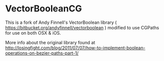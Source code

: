 # VectorBooleanCG

This is a fork of Andy Finnell's VectorBoolean library ( https://bitbucket.org/andyfinnell/vectorboolean ) modified to use CGPaths for use on both OSX & iOS.

More info about the original library found at http://losingfight.com/blog/2011/07/07/how-to-implement-boolean-operations-on-bezier-paths-part-1/
